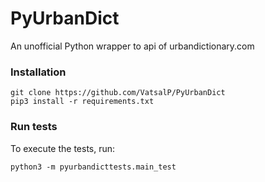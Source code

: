 # PyUrbanDict
An unofficial Python wrapper to api of urbandictionary.com

### Installation

```
git clone https://github.com/VatsalP/PyUrbanDict
pip3 install -r requirements.txt
```

### Run tests

To execute the tests, run:

```
python3 -m pyurbandicttests.main_test
```

